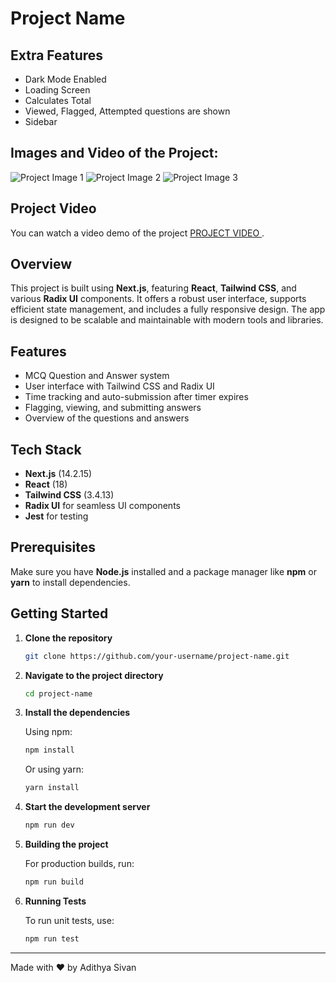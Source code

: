 
# Project Name

## Extra Features 
- Dark Mode Enabled  
- Loading Screen  
- Calculates Total  
- Viewed, Flagged, Attempted questions are shown  
- Sidebar  

## Images and Video of the Project:

![Project Image 1](https://cdn.discordapp.com/attachments/1055888285345513542/1296106085077356624/image.png?ex=6711145b&is=670fc2db&hm=026509c68dbaef819fb8c60fc9530b0fff4d7db73b88503a0daf8daad5618d62&)
![Project Image 2](https://cdn.discordapp.com/attachments/1055888285345513542/1296107236673847307/image.png?ex=6711156d&is=670fc3ed&hm=c7812c25bf64ea36c5af8aae5ae67df63c104d73525fc5d2b9419dd4b879e39c&)
![Project Image 3](https://cdn.discordapp.com/attachments/1055888285345513542/1296107294878076929/image.png?ex=6711157b&is=670fc3fb&hm=1294d45364e2bca0477386002c10ab9bf96a1b680eb8e179773c72b45890054c&)

## Project Video

You can watch a video demo of the project [PROJECT  VIDEO ](https://www.youtube.com/watch?v=1XTBXJExbdc).

## Overview

This project is built using **Next.js**, featuring **React**, **Tailwind CSS**, and various **Radix UI** components. It offers a robust user interface, supports efficient state management, and includes a fully responsive design. The app is designed to be scalable and maintainable with modern tools and libraries.

## Features

- MCQ Question and Answer system
- User interface with Tailwind CSS and Radix UI
- Time tracking and auto-submission after timer expires
- Flagging, viewing, and submitting answers
- Overview of the questions and answers

## Tech Stack

- **Next.js** (14.2.15)
- **React** (18)
- **Tailwind CSS** (3.4.13)
- **Radix UI** for seamless UI components
- **Jest** for testing

## Prerequisites

Make sure you have **Node.js** installed and a package manager like **npm** or **yarn** to install dependencies.

## Getting Started

1. **Clone the repository**

   ```bash
   git clone https://github.com/your-username/project-name.git
   ```

2. **Navigate to the project directory**

   ```bash
   cd project-name
   ```

3. **Install the dependencies**

   Using npm:

   ```bash
   npm install
   ```

   Or using yarn:

   ```bash
   yarn install
   ```

4. **Start the development server**

   ```bash
   npm run dev
   ```

5. **Building the project**

   For production builds, run:

   ```bash
   npm run build
   ```

6. **Running Tests**

   To run unit tests, use:

   ```bash
   npm run test
   ```

---

Made with ❤️ by Adithya Sivan

